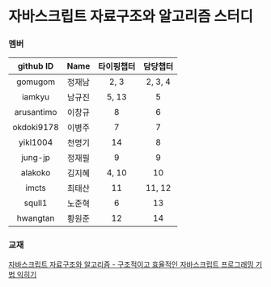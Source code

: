 # 자바스크립트 자료구조와 알고리즘 스터디

### 멤버
github ID  |  Name  | 타이핑챕터 | 담당챕터
 :---:     | :---:  | :---:      | :---:
gomugom    | 정재남 | 2, 3       | 2, 3, 4
iamkyu     | 남규진 | 5, 13      | 5
arusantimo | 이창규 | 8          | 6
okdoki9178 | 이병주 | 7          | 7
yikl1004   | 천명기 | 14         | 8
jung-jp    | 정재필 | 9          | 9
alakoko    | 김지혜 | 4, 10      | 10
imcts      | 최태산 | 11         | 11, 12
squll1     | 노준혁 | 6          | 13
hwangtan   | 황원준 | 12         | 14


### 교재
[자바스크립트 자료구조와 알고리즘 - 구조적이고 효율적인 자바스크립트 프로그래밍 기법 익히기](http://book.naver.com/bookdb/book_detail.nhn?bid=8095174)

